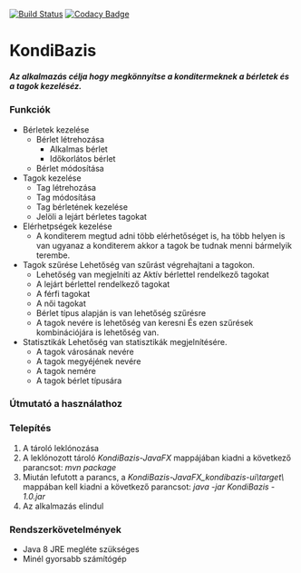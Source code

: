 [![Build Status](https://travis-ci.org/bakbalazs/KondiBazis-JavaFX.svg?branch=master)](https://travis-ci.org/bakbalazs/KondiBazis-JavaFX)
[![Codacy Badge](https://api.codacy.com/project/badge/Grade/97e57c526d4b4a58bee0f7c43e131953)](https://www.codacy.com/app/bakbalazs/KondiBazis-JavaFX?utm_source=github.com&amp;utm_medium=referral&amp;utm_content=bakbalazs/KondiBazis-JavaFX&amp;utm_campaign=Badge_Grade)

# KondiBazis

##### Az alkalmazás célja hogy megkönnyítse a konditermeknek a bérletek és a tagok kezeléséz.

### Funkciók
* Bérletek kezelése
	* Bérlet létrehozása
	  - Alkalmas bérlet
	  - Időkorlátos bérlet
	* Bérlet módosítása
* Tagok kezelése
    * Tag létrehozása
    * Tag módosítása
    * Tag bérletének kezelése
    * Jelöli a lejárt bérletes tagokat
* Elérhetpségek kezelése
    * A konditerem megtud adni több elérhetőséget is, ha több helyen is van ugyanaz a konditerem akkor a tagok be tudnak menni bármelyik terembe.
* Tagok szűrése
    Lehetőség van szűrást végrehajtani a tagokon.
    * Lehetőség van megjelníti az Aktív bérlettel rendelkező tagokat
    * A lejárt bérlettel rendelkező tagokat
    * A férfi tagokat
    * A női tagokat
    * Bérlet típus alapján is van lehetőség szűrésre
    * A tagok nevére is lehetőség van keresni
És ezen szűrések kombinációjára is lehetőség van.
* Statisztikák
    Lehetőség van statisztikák megjelnítésére.
	* A tagok városának nevére
	* A tagok megyéjének nevére
	* A tagok nemére
	* A tagok bérlet típusára

### Útmutató a használathoz

### Telepítés
1. A tároló leklónozása
2. A leklónozott tároló _KondiBazis-JavaFX_ mappájában kiadni a következő parancsot: _mvn package_
3. Miután lefutott a parancs, a _KondiBazis-JavaFX\_kondibazis-ui\\target\\_ mappában kell kiadni a következő parancsot: _java -jar KondiBazis - 1.0.jar_
4. Az alkalmazás elindul

### Rendszerkövetelmények
* Java 8 JRE megléte szükséges
* Minél gyorsabb számítógép